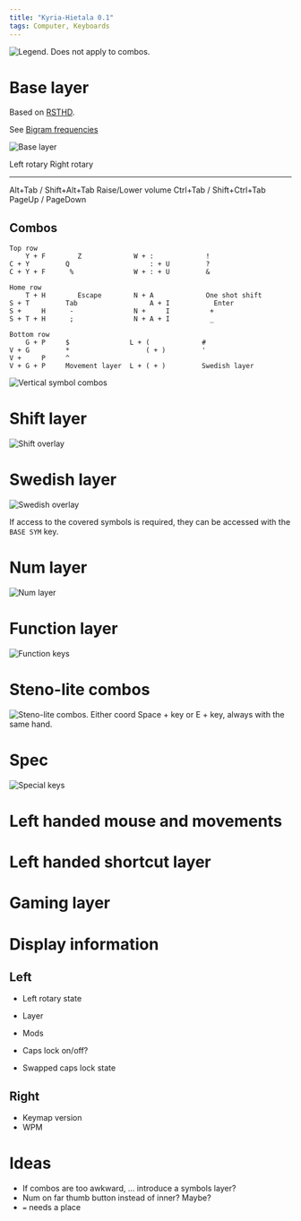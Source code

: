 ```yaml
---
title: "Kyria-Hietala 0.1"
tags: Computer, Keyboards
---
```


![Legend. Does not apply to combos.](/images/kyria/legend.png)

# Base layer

Based on [RSTHD](https://xsznix.wordpress.com/2016/05/16/introducing-the-rsthd-layout/).

See [Bigram frequencies](http://norvig.com/mayzner.html)

![Base layer](/images/kyria/base.png)

Left rotary                     Right rotary
----                            -----
Alt+Tab / Shift+Alt+Tab         Raise/Lower volume
Ctrl+Tab / Shift+Ctrl+Tab
PageUp / PageDown

## Combos

```
Top row
    Y + F        Z             W + :             !
C + Y         Q                    : + U         ?
C + Y + F      %               W + : + U         &

Home row
    T + H        Escape        N + A             One shot shift
S + T         Tab                  A + I           Enter
S +     H      -               N +     I          +
S + T + H      ;               N + A + I          _

Bottom row
    G + P     $               L + (             #
V + G         *                   ( + )         '
V +     P     ^
V + G + P     Movement layer  L + ( + )         Swedish layer
```

![Vertical symbol combos](/images/kyria/sym-combo.png)

# Shift layer

![Shift overlay](/images/kyria/shift.png)

# Swedish layer

![Swedish overlay](/images/kyria/swe.png)

If access to the covered symbols is required, they can be accessed with the `BASE SYM` key.

# Num layer

![Num layer](/images/kyria/num.png)

# Function layer

![Function keys](/images/kyria/fun.png)

# Steno-lite combos

![Steno-lite combos. Either coord Space + key or E + key, always with the same hand.](/images/kyria/steno.png)

# Spec

![Special keys](/images/kyria/spec.png)

# Left handed mouse and movements

# Left handed shortcut layer

# Gaming layer

# Display information

## Left

* Left rotary state

* Layer
* Mods
* Caps lock on/off?
* Swapped caps lock state

## Right

* Keymap version
* WPM

# Ideas

* If combos are too awkward, ... introduce a symbols layer?
* Num on far thumb button instead of inner? Maybe?
* `=` needs a place

